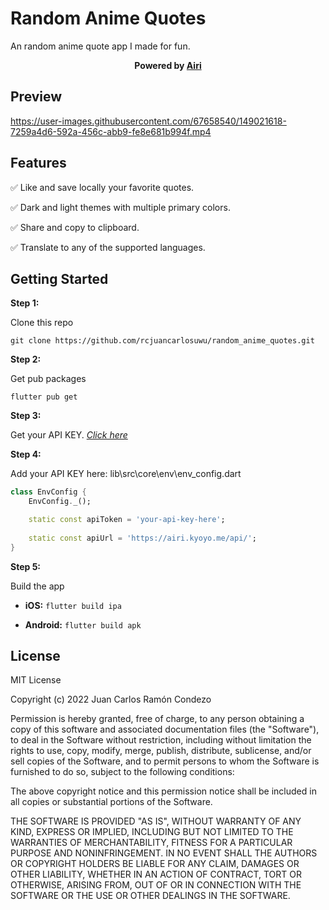 # Random Anime Quotes

An random anime quote app I made for fun.

<center><strong>Powered by <a href="https://airi.kyoyo.me" target="_blank">Airi</a></strong></center>

## Preview

https://user-images.githubusercontent.com/67658540/149021618-7259a4d6-592a-456c-abb9-fe8e681b994f.mp4

## Features

✅ Like and save locally your favorite quotes.

✅ Dark and light themes with multiple primary colors.

✅ Share and copy to clipboard.

✅ Translate to any of the supported languages.

## Getting Started

**Step 1:**

Clone this repo


```
git clone https://github.com/rcjuancarlosuwu/random_anime_quotes.git
```
**Step 2:**

Get pub packages


```
flutter pub get
```

**Step 3:**

Get your API KEY. _[Click here](https://docs.airi.kyoyo.me/#frequently-asked-questions-faqs)_

**Step 4:**

Add your API KEY here: lib\src\core\env\env_config.dart

```dart
class EnvConfig {
    EnvConfig._();

    static const apiToken = 'your-api-key-here';
    
    static const apiUrl = 'https://airi.kyoyo.me/api/';
}
```

**Step 5:**

Build the app

- **iOS:** `flutter build ipa`
  
- **Android:** `flutter build apk`

## License

MIT License

Copyright (c) 2022 Juan Carlos Ramón Condezo

Permission is hereby granted, free of charge, to any person obtaining a copy
of this software and associated documentation files (the "Software"), to deal
in the Software without restriction, including without limitation the rights
to use, copy, modify, merge, publish, distribute, sublicense, and/or sell
copies of the Software, and to permit persons to whom the Software is
furnished to do so, subject to the following conditions:

The above copyright notice and this permission notice shall be included in all
copies or substantial portions of the Software.

THE SOFTWARE IS PROVIDED "AS IS", WITHOUT WARRANTY OF ANY KIND, EXPRESS OR
IMPLIED, INCLUDING BUT NOT LIMITED TO THE WARRANTIES OF MERCHANTABILITY,
FITNESS FOR A PARTICULAR PURPOSE AND NONINFRINGEMENT. IN NO EVENT SHALL THE
AUTHORS OR COPYRIGHT HOLDERS BE LIABLE FOR ANY CLAIM, DAMAGES OR OTHER
LIABILITY, WHETHER IN AN ACTION OF CONTRACT, TORT OR OTHERWISE, ARISING FROM,
OUT OF OR IN CONNECTION WITH THE SOFTWARE OR THE USE OR OTHER DEALINGS IN THE
SOFTWARE.
